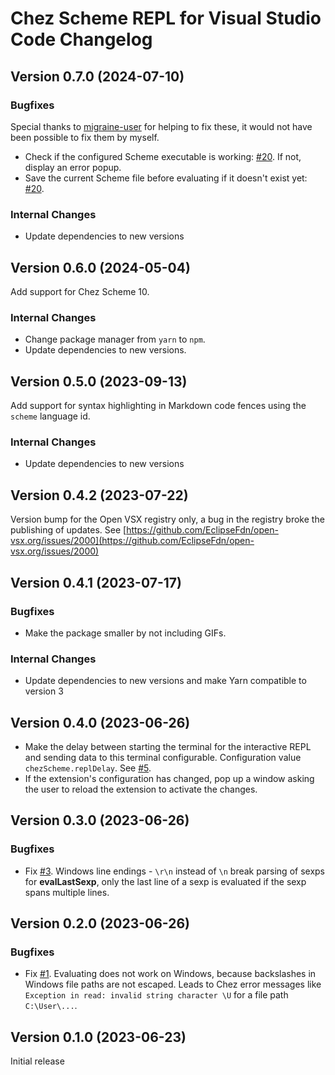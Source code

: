 # Chez Scheme REPL for Visual Studio Code Changelog

## Version 0.7.0 (2024-07-10)

### Bugfixes

Special thanks to [migraine-user](https://github.com/migraine-user) for helping to fix these, it would not have been possible to fix them by myself.

- Check if the configured Scheme executable is working: [#20](https://github.com/Release-Candidate/vscode-scheme-repl/issues/20). If not, display an error popup.
- Save the current Scheme file before evaluating if it doesn't exist yet: [#20](https://github.com/Release-Candidate/vscode-scheme-repl/issues/20).

### Internal Changes

- Update dependencies to new versions

## Version 0.6.0 (2024-05-04)

Add support for Chez Scheme 10.

### Internal Changes

- Change package manager from `yarn` to `npm`.
- Update dependencies to new versions.

## Version 0.5.0 (2023-09-13)

Add support for syntax highlighting in Markdown code fences using the `scheme` language id.

### Internal Changes

- Update dependencies to new versions

## Version 0.4.2 (2023-07-22)

Version bump for the Open VSX registry only, a bug in the registry broke the publishing of updates.
See [https://github.com/EclipseFdn/open-vsx.org/issues/2000](https://github.com/EclipseFdn/open-vsx.org/issues/2000)

## Version 0.4.1 (2023-07-17)

### Bugfixes

- Make the package smaller by not including GIFs.

### Internal Changes

- Update dependencies to new versions and make Yarn compatible to version 3

## Version 0.4.0 (2023-06-26)

- Make the delay between starting the terminal for the interactive REPL and sending data to this terminal configurable. Configuration value `chezScheme.replDelay`. See [#5](https://github.com/Release-Candidate/vscode-scheme-repl/issues/5).
- If the extension's configuration has changed, pop up a window asking the user to reload the extension to activate the changes.

## Version 0.3.0 (2023-06-26)

### Bugfixes

- Fix [#3](https://github.com/Release-Candidate/vscode-scheme-repl/issues/3). Windows line endings - `\r\n` instead of `\n` break parsing of sexps for **evalLastSexp**, only the last line of a sexp is evaluated if the sexp spans multiple lines.

## Version 0.2.0 (2023-06-26)

### Bugfixes

- Fix [#1](https://github.com/Release-Candidate/vscode-scheme-repl/issues/1). Evaluating does not work on Windows, because backslashes in Windows file paths are not escaped. Leads to Chez error messages like `Exception in read: invalid string character \U` for a file path `C:\User\...`.

## Version 0.1.0 (2023-06-23)

Initial release
